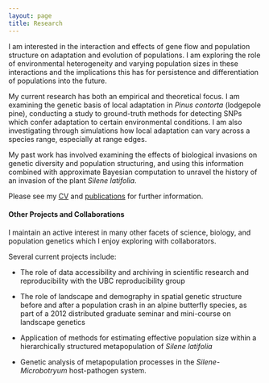 ```yaml
---
layout: page
title: Research
---
```


I am interested in the interaction and effects of gene flow and population structure on adaptation and evolution of populations. I am exploring the role of environmental heterogeneity and varying population sizes in these interactions and the implications this has for persistence and differentiation of populations into the future.

My current research has both an empirical and theoretical focus. I am examining the genetic basis of local adaptation in *Pinus contorta* (lodgepole pine), conducting a study to ground-truth methods for detecting SNPs which confer adaptation to certain environmental conditions. I am also investigating through simulations how local adaptation can vary across a species range, especially at range edges.

My past work has involved examining the effects of biological invasions on genetic diversity and population structuring, and using this information combined with approximate Bayesian computation to unravel the history of an invasion of the plant *Silene latifolia*.


Please see my [CV](https://github.com/kjgilbert/kjgilbert.github.io/raw/master/pdfs/KGilbert_Resume.pdf) and [publications](http://kjgilbert.github.io/publications/) for further information.


#### Other Projects and Collaborations

I maintain an active interest in many other facets of science, biology, and population genetics which I enjoy exploring with collaborators.

Several current projects include:

- The role of data accessibility and archiving in scientific research and  reproducibility with the UBC reproducibility group

-  The role of landscape and demography in spatial genetic structure before and after a population crash in an alpine butterfly species, as part of a 2012 distributed graduate seminar and mini-course on landscape genetics

- Application of methods for estimating effective population size within a hierarchically structured metapopulation of *Silene latifolia*

- Genetic analysis of metapopulation processes in the *Silene-Microbotryum* host-pathogen system.


